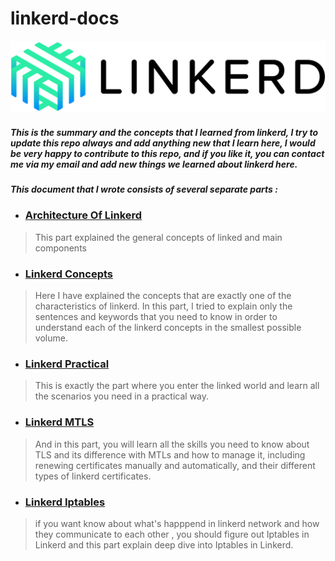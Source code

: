 # linkerd-docs

![mtls](./images/linkerd-logo.png)

##### This is the summary and the concepts that I learned from linkerd, I try to update this repo always and add anything new that I learn here, I would be very happy to contribute to this repo, and if you like it, you can contact me via my email and add new things we learned about linkerd here.

##### This document that I wrote consists of several separate parts :

* ### [Architecture Of Linkerd](./linkerd-architecture.md)

> This part explained the general concepts of linked and main components

* ### [Linkerd Concepts](./linkerd-concepts.md)

> Here I have explained the concepts that are exactly one of the characteristics of linkerd. In this part, I tried to explain only the sentences and keywords that you need to know in order to understand each of the linkerd concepts in the smallest possible volume.

* ### [Linkerd Practical](./linkerd-practical.md)

> This is exactly the part where you enter the linked world and learn all the scenarios you need in a practical way.

* ### [Linkerd MTLS](./linkerd-mtls.md)

> And in this part, you will learn all the skills you need to know about TLS and its difference with MTLs and how to manage it, including renewing certificates manually and automatically, and their different types of linkerd certificates.

* ### [Linkerd Iptables](./linkerd-iptables.md)
> if you want know about what's happpend in linkerd network and how they communicate to each other , you should figure out Iptables in Linkerd
 and this part explain deep dive into Iptables in Linkerd.
